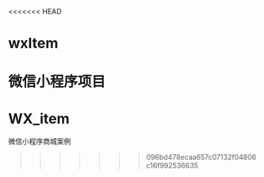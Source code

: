 <<<<<<< HEAD
# wxItem
微信小程序项目
=======
# WX_item
微信小程序商城案例
>>>>>>> 096bd478ecaa657c07132f04806c16f992536635
